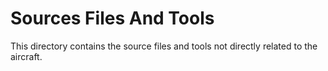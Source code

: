 # Sources Files And Tools

This directory contains the source files and tools not directly related to the aircraft. 
